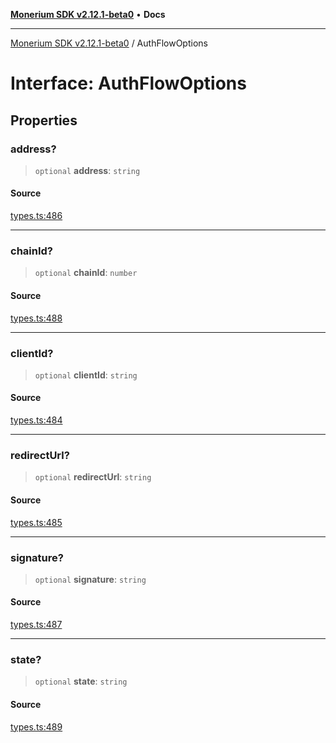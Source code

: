 [**Monerium SDK v2.12.1-beta0**](../README.md) • **Docs**

---

[Monerium SDK v2.12.1-beta0](../README.md) / AuthFlowOptions

# Interface: AuthFlowOptions

## Properties

### address?

> `optional` **address**: `string`

#### Source

[types.ts:486](https://github.com/monerium/js-monorepo/blob/5652214d02f5add3c0253df8e24a10c8f67836ad/packages/sdk/src/types.ts#L486)

---

### chainId?

> `optional` **chainId**: `number`

#### Source

[types.ts:488](https://github.com/monerium/js-monorepo/blob/5652214d02f5add3c0253df8e24a10c8f67836ad/packages/sdk/src/types.ts#L488)

---

### clientId?

> `optional` **clientId**: `string`

#### Source

[types.ts:484](https://github.com/monerium/js-monorepo/blob/5652214d02f5add3c0253df8e24a10c8f67836ad/packages/sdk/src/types.ts#L484)

---

### redirectUrl?

> `optional` **redirectUrl**: `string`

#### Source

[types.ts:485](https://github.com/monerium/js-monorepo/blob/5652214d02f5add3c0253df8e24a10c8f67836ad/packages/sdk/src/types.ts#L485)

---

### signature?

> `optional` **signature**: `string`

#### Source

[types.ts:487](https://github.com/monerium/js-monorepo/blob/5652214d02f5add3c0253df8e24a10c8f67836ad/packages/sdk/src/types.ts#L487)

---

### state?

> `optional` **state**: `string`

#### Source

[types.ts:489](https://github.com/monerium/js-monorepo/blob/5652214d02f5add3c0253df8e24a10c8f67836ad/packages/sdk/src/types.ts#L489)

